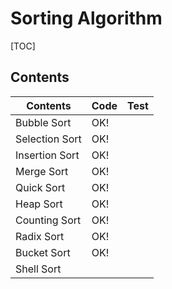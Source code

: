# Sorting Algorithm



[TOC]



## Contents

| Contents       | Code | Test |
| -------------- | ---- | ---- |
| Bubble Sort    | OK!  |      |
| Selection Sort | OK!  |      |
| Insertion Sort | OK!  |      |
| Merge Sort     | OK!  |      |
| Quick Sort     | OK!  |      |
| Heap Sort      | OK!  |      |
| Counting Sort  | OK!  |      |
| Radix Sort     | OK!  |      |
| Bucket Sort    | OK!  |      |
| Shell Sort     |      |      |
